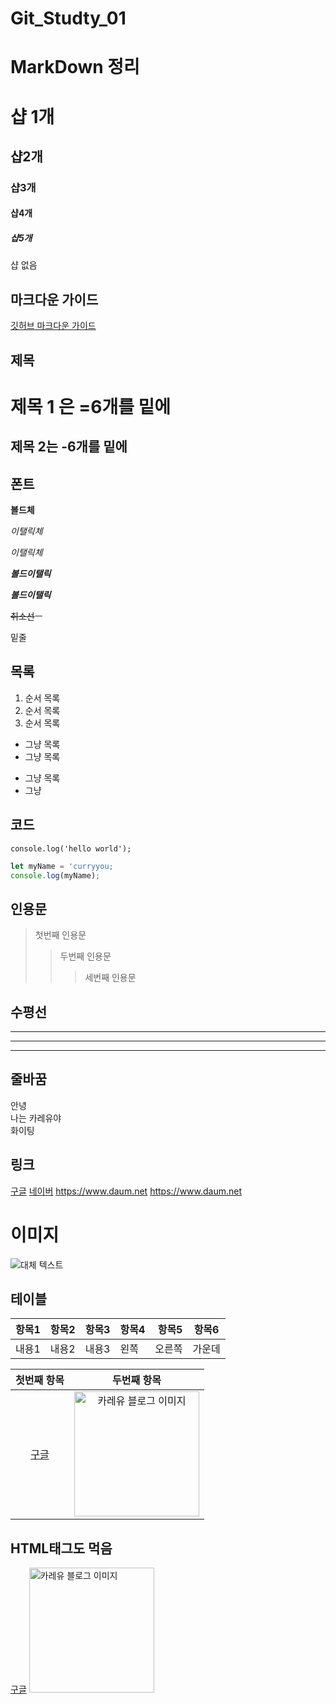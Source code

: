 # Git_Studty_01
# MarkDown 정리
# 샵 1개
## 샵2개
### 샵3개
#### 샵4개
##### 샵5개
샵 없음


## 마크다운 가이드
[깃허브 마크다운 가이드](https://guides.github.com/features/mastering-markdown/ "링크 이동")



## 제목
제목 1 은 =6개를 밑에
======

제목 2는 -6개를 밑에
------


## 폰트
**볼드체**

*이탤릭체*

_이탤릭체_

***볼드이탤릭***

**_볼드이탤릭_**

~~취소선~~ㅡ

<u>   </u> 밑줄


## 목록
1. 순서 목록
2. 순서 목록
3. 순서 목록

- 그냥 목록
- 그냥 목록
* 그냥 목록
* 그냥 


## 코드
`console.log('hello world');`

```js
let myName = 'curryyou;
console.log(myName);
```

## 인용문
> 첫번째 인용문
>> 두번째 인용문
>>> 세번째 인용문


## 수평선
---
***
___


## 줄바꿈
안녕<br>나는 카레유야<br>화이팅



## 링크
[구글](https://www.google.com)
[네이버](https://www.google.com "네이버로 이동합니다")
<https://www.daum.net>
https://www.daum.net


# 이미지
![대체 텍스트](https://img1.daumcdn.net/thumb/R1280x0/?scode=mtistory2&fname=https%3A%2F%2Fblog.kakaocdn.net%2Fdn%2Fc7RuJZ%2FbtqPJMdXrM7%2F6NuTv0yW26mt6WouYzRq8K%2Fimg.png "카레유 블로그 이미지")



## 테이블
|항목1|항목2|항목3|항목4|항목5|항목6|
|---|---|---|:---|---:|:---:|
|내용1|내용2|내용3|왼쪽|오른쪽|가운데|

|첫번째 항목|두번째 항목|
:---------:|:---------:
<a href='https://www.google.com' alt='구글'>구글</a>|<img width='200px' src='https://img1.daumcdn.net/thumb/R1280x0/?scode=mtistory2&fname=https%3A%2F%2Fblog.kakaocdn.net%2Fdn%2Fc7RuJZ%2FbtqPJMdXrM7%2F6NuTv0yW26mt6WouYzRq8K%2Fimg.png' alt='카레유 블로그 이미지'>

## HTML태그도 먹음
<a href='https://www.google.com' alt='구글'>구글</a>
<img width='200px' src='https://img1.daumcdn.net/thumb/R1280x0/?scode=mtistory2&fname=https%3A%2F%2Fblog.kakaocdn.net%2Fdn%2Fc7RuJZ%2FbtqPJMdXrM7%2F6NuTv0yW26mt6WouYzRq8K%2Fimg.png' alt='카레유 블로그 이미지'>
